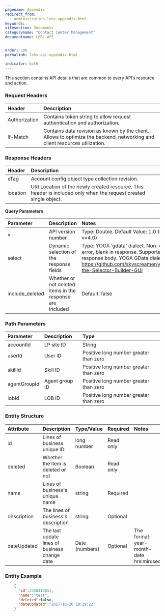 ```yaml
---
pagename: Appendix
redirect_from:
  - administration-lobs-appendix.html
keywords:
sitesection: Documents
categoryname: "Contact Center Management"
documentname: LOBs API


order: 100
permalink: lobs-api-appendix.html

indicator: both
---
```


This section contains API details that are common to every API’s resource and action.

### Request Headers

| Header | Description |
| :-------- | :------------ |
| Authorization | Contains token string to allow request authentication and authorization. |
| If-Match | Contains data revision as known by the client. Allows to optimize the backend, networking and client resources utilization. |

### Response Headers

| Header | Description |
| :-------- | :------------ |
| eTag | Account config object type collection revision. |
| location | URI Location of the newly created resource. This header is included only when the request created single object. |

**Query Parameters**

| Parameter | Description | Notes | Required |
| :------------ | :------------ | :------- | :--- |
| v | API version number | Type: Double. Default Value: 1.0 (Most updated: v=4.0) | Required |
| select | Dynamic selection of the response fields | Type: YOGA 'gdata' dialect. Non-existing field: no error, blank in response. Supported fields: Any in response body. YOGA GData dialect builder url: https://github.com/skyscreamer/yoga/wiki/Using-the-Selector-Builder-GUI | Optional |
| include_deleted | Whether or not deleted items in the response are included | Default: false | Optional |

### Path Parameters

| Parameter | Description | Type |
| :----------- | :------------  | :----- |
| accountId | LP site ID | String  |
| userId | User ID | Positive long number greater than zero |
| skillId | Skill ID | Positive long number greater than zero |
| agentGroupId | Agent group ID | Positive long number greater than zero |
| lobId | LOB ID | Positive long number greater than zero |

### Entity Structure

| Attribute | Description | Type/Value | Required | Notes |
| :--------- | :-------------- | :----------- | :--- | :--- |
| id | Lines of business unique ID | long number | Read only |  |
| deleted | Whether the item is deleted or not | Boolean | Read only | |
| name | Lines of business's unique name | string | Required | |
| description | The lines of business's description | string | Optional | |
| dateUpdated | The last update lines of business change date  | Date (numbers) | Optional | The format: year-month-date hrs:min:sec |

### Entity Example

```json
    {
      "id":2398413012,
      "name":"test",
      "deleted":false,
      "dateUpdated":"2017-10-26 18:29:22"
    }
```

